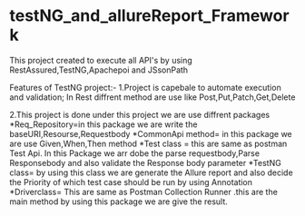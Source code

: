 # testNG_and_allureReport_Framework

This project created to execute all API's by using RestAssured,TestNG,Apachepoi and JSsonPath

Features of TestNG project:-
 1.Project is capebale to automate execution and validation; In Rest diffrent method are use like Post,Put,Patch,Get,Delete

2.This project is done under this project we are use diffrent packages 
 *Req_Repository=in this package we are write the baseURI,Resourse,Requestbody
 *CommonApi method= in this package we are use Given,When,Then method 
 *Test class = this are same as postman Test Api. In this Package we arr dobe the parse requestbody,Parse Responsebody and also validate the Response body parameter
 *TestNG class= by using this class we are generate the Allure report and also decide the Priority of which test case should be run by using Annotation
 *Driverclass= This are same as Postman Collection Runner .this are the main method by using this package we are give the result.
